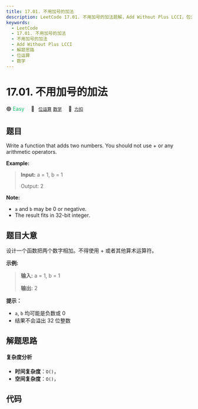 ```yaml
---
title: 17.01. 不用加号的加法
description: LeetCode 17.01. 不用加号的加法题解，Add Without Plus LCCI，包含解题思路、复杂度分析以及完整的 JavaScript 代码实现。
keywords:
  - LeetCode
  - 17.01. 不用加号的加法
  - 不用加号的加法
  - Add Without Plus LCCI
  - 解题思路
  - 位运算
  - 数学
---
```


# 17.01. 不用加号的加法

🟢 <font color=#15bd66>Easy</font>&emsp; 🔖&ensp; [`位运算`](/tag/bit-manipulation.md) [`数学`](/tag/math.md)&emsp; 🔗&ensp;[`力扣`](https://leetcode.cn/problems/add-without-plus-lcci)

## 题目

Write a function that adds two numbers. You should not use + or any arithmetic
operators.

**Example:**

> 
> 
> 
> 
> 
> **Input:** a = 1, b = 1
> 
> Output: 2



**Note:**

  * `a` and `b` may be 0 or negative.
  * The result fits in 32-bit integer.


## 题目大意

设计一个函数把两个数字相加。不得使用 + 或者其他算术运算符。

**示例:**

> 
> 
> 
> 
> 
> **输入:** a = 1, b = 1
> 
> **输出:** 2



**提示：**

  * `a`, `b` 均可能是负数或 0
  * 结果不会溢出 32 位整数


## 解题思路

#### 复杂度分析

- **时间复杂度**：`O()`，
- **空间复杂度**：`O()`，

## 代码

```javascript

```